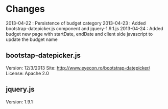 Changes
=======
2013-04-22 : Persistence of budget category
2013-04-23 : Added bootstrap-datepicker.js component and jquery-1.9.1.js
2013-04-24 : Added budget new page with startDate, endDate and client side javascript to update the budget name

bootstap-datepicker.js
----------------------
Version: 12/3/2013
Site: http://www.eyecon.ro/bootstrap-datepicker/
License: Apache 2.0

jquery.js
---------
Version: 1.9.1